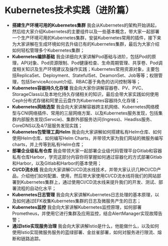 # Kubernetes技术实践（进阶篇）


- **搭建生产环境可用的Kubernetes集群** 我会从Kubernetes的架构开始讲起，然后给大家介绍Kubernetes的主要组件以及一些基本概念，带大家一起部署一个生产环境可用的Kubernetes集群，安装Kubernetes常用的插件，接下来为大家讲解在生成环境如何去升级已有的Kubernetes集群，最后为大家介绍如何轻松管理多个Kubernetes集群；
- **Kubernetes编排基础** 我会详细向大家讲解Pod基础与进阶，包括Pod的原理，API对象、Pod资源限制、Pod健康检查、生命周期管理、共享卷、Pod调度相关知识及生产环境建议及操作实践；Kubernetes常用资源对象，主要包括ReplicaSet、Deployment、StatefulSet、DeamonSet、Job等等；权限管理，包括ServiceAccount介绍、RBAC基于角色的访问控制等等；
- **Kubernetes容器持久化存储** 我会向大家你讲解容器卷、PV、PVC、StorageClass以及本地化持久存储相关的知识，最后会带大家实践如何使用Ceph分布式存储和阿里云云盘作为Kubernetes容器持久化存储；
- **Kubernetes网络选型** 我会向大家讲解容器跨主机网络、Kubernetes网络模型与CNI网络插件、常用的三层网络方案、以及Kubernetes服务发现，包括集群内部服务发现(Servcie)、集群外部服务访问(Ingress)、Headlss服务、CoreDNS以及4/7层服务发现实践；
- **Kubernetes包管理工具Helm** 我会向大家讲解如何搭建私有Helm仓库、如何使用Helm仓库、如何编写Helm Charts，并带领大家为我们网站的微服务编写charts，并上传等到私有Helm仓库；
- **部署企业级私有仓库** 我会带领大家一起部署企业级代码管理平台Gitlab和容器私有仓库Harbor，学完这部分内容你将掌握如何通过容器化的方式部署Gitlab和Harbor，以及Gitlab和Harbor的基本使用；
- **CI/CD流水线** 我会向大家讲解CI/CD流水线技术，并带大家认识几种CI/CD产品，介绍他们如何配置、使用，然后带大家使用CI/CD流水线将我们的网站部署到Kubernetes集群上，通过使用CI/CD流水线来提升我们的开发、测试、部署流程的自动化水平；
- **Kubernetes日志管理** 我会向大家讲解Kubernetes日志处理的基本原理，以及如何通过EFK收集Kubernetes集群的日志及微服务产生的日志；
- **Kubernetes监控** 我会向大家讲解Kubernetes监控原理，如何部署Prometheus，并使用它进行集群及应用监控，结合AlertManager实现故障告警；
- **通过Istio实现服务治理** 我会向大家讲解Istio是什么，他能做什么，以及如何使用Istio实现微服务服务的蓝绿部署、金丝雀部署，如何对服务进行限流、熔断和链路追踪。

